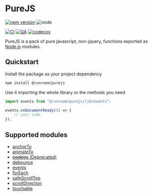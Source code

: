 # PureJS

[![npm version](https://img.shields.io/npm/v/@runroom/purejs.svg)](https://www.npmjs.com/package/@runroom/purejs)
![node](https://img.shields.io/node/v/@runroom/purejs.svg)

[![CI](https://github.com/Runroom/purejs/actions/workflows/ci.yaml/badge.svg)](https://github.com/Runroom/purejs/actions/workflows/ci.yaml)
[![QA](https://github.com/Runroom/purejs/actions/workflows/qa.yaml/badge.svg)](https://github.com/Runroom/purejs/actions/workflows/qa.yaml)
[![codecov](https://codecov.io/gh/Runroom/purejs/branch/3.x/graph/badge.svg)](https://codecov.io/gh/Runroom/purejs)

PureJS is a pack of pure javascript, non-jquery, functions exported as [Node.js](https://nodejs.org/) modules.

## Quickstart

Install the package as your project dependency

```bash
npm install @runroom/purejs
```

Use it importing the whole library or the methods you need

```javascript
import events from "@runroom/purejs/lib/events";

events.onDocumentReady(() => {
    // your code
});
```

## Supported modules

- [anchorTo](./doc/anchorTo.md)
- [animateTo](./doc/animateTo.md)
- [~~cookies~~ (Deprecated)](./doc/cookies.md)
- [debounce](./doc/debounce.md)
- [events](./doc/events.md)
- [forEach](./forEach.md)
- [safeScrollTop](./doc/safeScrollTop.md)
- [scrollDirection](./doc/scrollDirection.md)
- [touchable](./doc/touchable.md)
